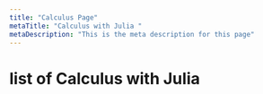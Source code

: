 ```yaml
---
title: "Calculus Page"
metaTitle: "Calculus with Julia "
metaDescription: "This is the meta description for this page"
---
```



# list of Calculus with Julia


